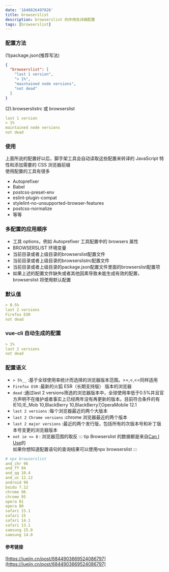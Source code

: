 ```yaml
---
date: '1640826497826'
title: browserslist
description: browserslist 的作用及详细配置
tags: [browserslist]
---
```


### 配置方法
(1)package.json(推荐写法)
```json
{
  "browserslist": [
    "last 1 version",
    "> 1%",
    "maintained node versions",
    "not dead"
  ]
}
```
(2).browserslistrc 或 browserslist
```yaml
last 1 version
> 1%
maintained node versions
not dead
```

### 使用
上面所说的配置好以后，脚手架工具会自动读取这些配置来转译的 JavaScript 特性和添加需要的 CSS 浏览器前缀  
使用配置的工具有很多
- Autoprefixer
- Babel
- postcss-preset-env
- eslint-plugin-compat
- stylelint-no-unsupported-browser-features
- postcss-normalize
- 等等

### 多配置的应用顺序
- 工具 options，例如 Autoprefixer 工具配置中的 browsers 属性
- BROWSERSLIST 环境变量
- 当前目录或者上级目录的browserslist配置文件
- 当前目录或者上级目录的browserslistrc配置文件
- 当前目录或者上级目录的package.json配置文件里面的browserslist配置项
- 如果上述的配置文件缺失或者其他因素导致未能生成有效的配置，browserslist 将使用默认配置

### 默认值
```yaml
> 0.5%
last 2 versions
Firefox ESR
not dead
```

### vue-cli 自动生成的配置
```yaml
> 1%
last 2 versions
not dead
```
### 配置语义
- `> 5%__` :基于全球使用率统计而选择的浏览器版本范围。>=,<,<=同样适用
- `Firefox ESR` :最新的火狐 ESR（长期支持版） 版本的浏览器
- `dead` :通过last 2 versions筛选的浏览器版本中，全球使用率低于0.5%并且官方声明不在维护或者事实上已经两年没有再更新的版本。目前符合条件的有 IE10,IE_Mob 10,BlackBerry 10,BlackBerry7,OperaMobile 12.1
- `last 2 versions` :每个浏览器最近的两个大版本
- `last 2 Chrome versions` :chrome 浏览器最近的两个版本
- `last 2 major versions` :最近的两个发行版，包括所有的次版本号和补丁版本号变更的浏览器版本
- `not ie <= 8` : 浏览器范围的取反
::: tip
Browserslist 的数据都是来自[Can I Use](https://caniuse.com/)的  
如果你想知道配置语句的查询结果可以使用npx browserslist
:::
```yaml
# npx browserslist
and_chr 96
and_ff 94
and_qq 10.4
and_uc 12.12
android 96
baidu 7.12
chrome 96
chrome 95
opera 81
opera 80
safari 15.1
safari 15
safari 14.1
safari 13.1
samsung 15.0
samsung 14.0
```

#### 参考链接
[https://juejin.cn/post/6844903669524086797](https://juejin.cn/post/6844903669524086797)
